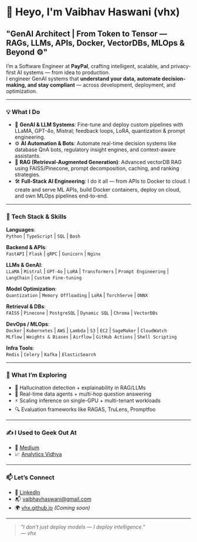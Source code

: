 # 👋 Heyo, I'm Vaibhav Haswani (vhx) 

## "GenAI Architect | From Token to Tensor — RAGs, LLMs, APIs, Docker, VectorDBs, MLOps & Beyond ⚙️" 

I’m a Software Engineer at **PayPal**, crafting intelligent, scalable, and privacy-first AI systems — from idea to production.  
I engineer GenAI systems that **understand your data, automate decision-making, and stay compliant** — across development, deployment, and optimization.

---

### 💡 What I Do

- 🧠 **GenAI & LLM Systems**: Fine-tune and deploy custom pipelines with LLaMA, GPT-4o, Mistral; feedback loops, LoRA, quantization & prompt engineering.
- ⚙️ **AI Automation & Bots**: Automate real-time decision systems like database QnA bots, regulatory insight engines, and context-aware assistants.
- 🔎 **RAG (Retrieval-Augmented Generation)**: Advanced vectorDB RAG using FAISS/Pinecone, prompt decomposition, caching, and ranking strategies.
- 🛠️ **Full-Stack AI Engineering**: I do it all — from APIs to Docker to cloud. I create and serve ML APIs, build Docker containers, deploy on cloud, and own MLOps pipelines end-to-end.

---

### 🧰 Tech Stack & Skills

**Languages**:  
`Python` | `TypeScript` | `SQL` | `Bash`

**Backend & APIs**:  
`FastAPI` | `Flask` | `gRPC` | `Gunicorn` | `Nginx`

**LLMs & GenAI**:  
`LLaMA` | `Mistral` | `GPT-4o` | `LoRA` | `Transformers` | `Prompt Engineering` | `LangChain` | `Custom Fine-tuning`

**Model Optimization**:  
`Quantization` | `Memory Offloading` | `LoRA` | `TorchServe` | `ONNX`

**Retrieval & DBs**:  
`FAISS` | `Pinecone` | `PostgreSQL` | `Dynamic SQL` | `Chroma` | `VectorDBs`

**DevOps / MLOps**:  
`Docker` | `Kubernetes` | `AWS` | `Lambda` | `S3` | `EC2` | `SageMaker` | `CloudWatch`  
`MLflow` | `Weights & Biases` | `Airflow` | `GitHub Actions` | `Shell Scripting`

**Infra Tools**:  
`Redis` | `Celery` | `Kafka` | `ElasticSearch`

---

### 🔬 What I’m Exploring

- 🧠 Hallucination detection + explainability in RAG/LLMs
- 🧪 Real-time data agents + multi-hop question answering
- ⚡ Scaling inference on single-GPU + multi-tenant workloads
- 🔍 Evaluation frameworks like RAGAS, TruLens, Promptfoo

---

### ✍️ I Used to Geek Out At

- 🧾 [Medium](https://medium.com/@vaibhavhaswani)  
- 📈 [Analytics Vidhya](https://www.analyticsvidhya.com/blog/author/vaibhavhaswani/)

---

### 📫 Let’s Connect

- 💼 [LinkedIn](https://www.linkedin.com/in/vaibhav-haswani-2078b888/)  
- 📬 vaibhavhaswani@gmail.com  
- 🌍 [vhx.github.io](https://vhx.github.io) *(Coming soon)*

---

> _"I don’t just deploy models — I deploy intelligence."_  
> — *vhx*
